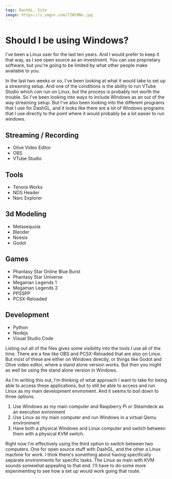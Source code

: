 ```yaml
---
tags: DashGL, Site
image: https://i.imgur.com/T2WlMNn.jpg
---
```


# Should I be using Windows?

I've been a Linux user for the last ten years. And I would prefer to keep it that way, as I see open source as an investment. You can use proprietary software, but you're going to be limited by what other people make available to you. 

In the last two weeks or so, I've been looking at what it would take to set up a streaming setup. And one of the conditions is the ability to run VTube Studio which _can_ run on Linux, but the process is probably not worth the trouble. So I've been looking into ways to include Windows as an out of the way streaming setup. But I've also been looking into the different programs that I use for DashGL, and it looks like there are a lot of Windows programs that I use directly to the point where it would probably be a lot easier to run windows.

## Streaming / Recording

- Olive Video Editor
- OBS
- VTube Studio

## Tools 

- Tenora Works
- NDS Header
- Narc Explorer

## 3d Modeling

- Metasequoia
- Blender
- Noesis
- Godot

## Games

- Phantasy Star Online Blue Burst
- Phantasy Star Universe
- Megaman Legends 1
- Megaman Legends 2
- PPSSPP
- PCSX-Reloaded

## Development

- Python
- Nodejs
- Visual Studio Code

Listing out all of the files gives some visibility into the tools I use all of the time. There are a few like OBS and PCSX-Reloaded that are also on Linux. But most of these are either on Windows directly, or things like Godot and Olive video editor, where a stand alone version works. But then you might as well be using the stand alone version in Windows.

As I'm writing this out, I'm thinking of what approach I want to 
take for being able to access these applications, but to still be able to access and run Linux as my main development enviroment. And it seems to boil down to three options.

1. Use Windows as my main computer and Raspberry Pi or Steamdeck as an execution evironment
2. Use Linux as my main computer and run Windows in a virtual Qemu environment
3. Have both a physical Windows and Linux computer and switch between them with a physical KVM switch. 

Right now I'm effectively using the third option to switch between two computers. One for open source stuff with DashGL, and the other a Linux machine for work. I think there's something about having specifically separate environments for specific tasks. The Linux as main with KVM sounds somewhat appealing to that end. I'll have to do some more experimenting to see how a set up would work going that route. 